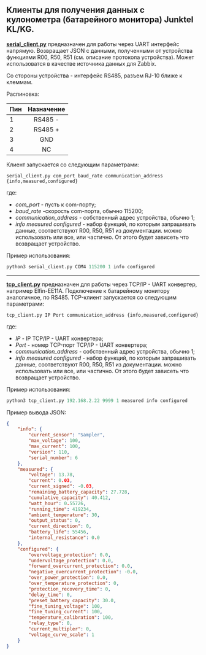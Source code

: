 

## Клиенты для получения данных с кулонометра (батарейного монитора) Junktel KL/KG.

**[serial_client.py](https://github.com/lugamodder/juntek_kl_battery_monitor_client/blob/master/serial_client.py "serial_client.py")** предназначен для работы через UART интерфейс напрямую. Возвращает JSON c данными, полученными от устройства функциями R00, R50, R51 (см. описание протокола устройства). Может использоватся в качестве источника данных для Zabbix.

Со стороны устройства - интерфейс RS485, разъем RJ-10 ближе к клеммам.

Распиновка:

 | Пин    | Назначение |
 |--------|:----------:|
 | 1      | RS485 -    |
 | 2      | RS485 +    |
 | 3      | GND        |
 | 4      | NC         |

Клиент запускается со следующим параметрами:

 `serial_client.py com_port baud_rate communication_address {info,measured,configured}`
 
где:
 *  *com_port* - пусть к com-порту;
 *  *baud_rate*  -скорость com-порта, обычно 115200;
 *  *communication_address* - собственный адрес устройства, обычно 1;
 *  *info measured configured* - набор функций, по которым запрашивать данные, соответствуют R00, R50, R51 из документации. можно использовать или все, или частично. От этого будет зависеть что возвращает устройство.

Пример использования:
```python
python3 serial_client.py COM4 115200 1 info configured
```
---


**[tcp_client.py](https://github.com/lugamodder/juntek_kl_battery_monitor_client/blob/master/tcp_client.py "tcp_client.py")** предназначен для работы через TCP/IP - UART конвертер, например Elfin-EE11A. Подключение к батарейному монитору аналогичное, по RS485.
TCP-клиент запускается со следующим параметрами:

 `tcp_client.py IP Port communication_address {info,measured,configured}`
 
где:

 *  *IP* - IP TCP/IP - UART конвертера;
 *  *Port*  - номер TCP-порт TCP/IP - UART конвертера;
 *  *communication_address* - собственный адрес устройства, обычно 1;
 *  *info measured configured* - набор функций, по которым запрашивать данные, соответствуют R00, R50, R51 из документации. можно использовать или все, или частично. От этого будет зависеть что возвращает устройство.
 
Пример использования:
```python
python3 tcp_client.py 192.168.2.22 9999 1 measured info configured
```
Пример вывода JSON:
```json
{
    "info": {
        "current_sensor": "Sampler",
        "max_voltage": 100,
        "max_current": 100,
        "version": 110,
        "serial_number": 6
    },
    "measured": {
        "voltage": 13.78,
        "current": 0.03,
        "current_signed": -0.03,
        "remaining_battery_capacity": 27.728,
        "cumulative_capacity": 40.412,
        "watt_hour": 0.55726,
        "running_time": 419234,
        "ambient_temperature": 30,
        "output_status": 0,
        "current_direction": 0,
        "battery_life": 55456,
        "internal_resistance": 0.0
    },
    "configured": {
        "overvoltage_protection": 0.0,
        "undervoltage_protection": 0.0,
        "forward_overcurrent_protection": 0.0,
        "negative_overcurrent_protection": -0.0,
        "over_power_protection": 0.0,
        "over_temperature_protection": 0,
        "protection_recovery_time": 0,
        "delay_time": 0,
        "preset_battery_capacity": 30.0,
        "fine_tuning_voltage": 100,
        "fine_tuning_current": 100,
        "temperature_calibration": 100,
        "relay_type": 0,
        "current_multipler": 0,
        "voltage_curve_scale": 1
    }
}
```
